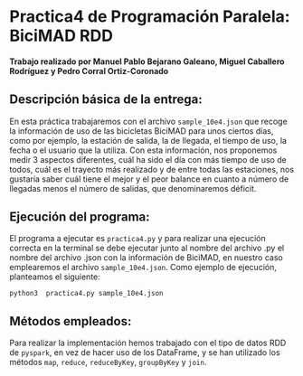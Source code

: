# Practica4 de Programación Paralela: BiciMAD RDD

#### Trabajo realizado por Manuel Pablo Bejarano Galeano, Miguel Caballero Rodríguez y Pedro Corral Ortiz-Coronado

## Descripción básica de la entrega:
En esta práctica trabajaremos con el archivo `sample_10e4.json` que recoge la información de uso de las bicicletas BiciMAD para unos ciertos días, como por ejemplo, la estación de salida, la de llegada, el tiempo de uso, la fecha o el usuario que la utiliza. Con esta información, nos proponemos medir 3 aspectos diferentes, cuál ha sido el día con más tiempo de uso de todos, cuál es el trayecto más realizado y de entre todas las estaciones, nos gustaría saber cuál tiene el mejor y el peor balance en cuanto a número de llegadas menos el número de salidas, que denominaremos déficit. 



## Ejecución del programa:

El programa a ejecutar es `practica4.py` y para realizar una ejecución correcta en la terminal se debe ejecutar junto al nombre del archivo .py el nombre del archivo .json con la información de BiciMAD, en nuestro caso emplearemos el archivo `sample_10e4.json`. Como ejemplo de ejecución, planteamos el siguiente:

```
python3  practica4.py sample_10e4.json
```


## Métodos empleados: 
Para realizar la implementación hemos trabajado con el tipo de datos RDD de `pyspark`, en vez de hacer uso de los DataFrame, y se han utilizado los métodos `map`, `reduce`, `reduceByKey`, `groupByKey` y `join`.
